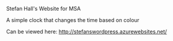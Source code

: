 Stefan Hall's Website for MSA

A simple clock that changes the time based on colour

Can be viewed here: http://stefanswordpress.azurewebsites.net/
